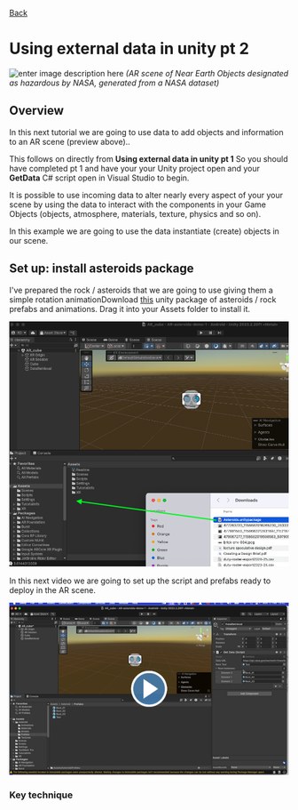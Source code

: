 [Back](https://uwetom.github.io/media-production-worksheets)

# Using external data in unity pt 2

![enter image description here](https://raw.githubusercontent.com/uwetom/media-production-worksheets/refs/heads/master/wk-unity-external-data-2/images/asteroids.gif)
*(AR scene of Near Earth Objects designated as hazardous by NASA, generated from a NASA dataset)*

## Overview
In this next tutorial we are going to use  data to add objects and information to an AR scene (preview above)..

This follows on directly from **Using external data in unity pt 1** So you should have completed pt 1 and have your your Unity project open and your **GetData** C# script open in Visual Studio to begin.

It is possible to use incoming data to alter nearly every aspect of your your scene by using the data to interact with the components in your Game Objects (objects, atmosphere, materials, texture, physics and so on). 

In this example we are going to use the data instantiate (create) objects in our scene.

## Set up: install asteroids package

I've prepared the rock / asteroids that we are going to use giving them a simple rotation animationDownload [this](https://github.com/uwetom/media-production-worksheets/raw/refs/heads/master/wk-unity-external-data-2/Asteroids.unitypackage) unity package of asteroids / rock prefabs and animations.
Drag it into your Assets folder to install it.

![enter image description here](https://raw.githubusercontent.com/uwetom/media-production-worksheets/refs/heads/master/wk-unity-external-data-2/images/install-rocks.png)
 
In this next video we are going to set up the script and prefabs ready to deploy in the AR scene.

[<img src="https://raw.githubusercontent.com/uwetom/media-production-worksheets/refs/heads/master/wk-unity-external-data-2/images/edit-prefab-video.png">](https://uwe.cloud.panopto.eu/Panopto/Pages/Viewer.aspx?id=18c829c7-389e-48d9-8617-b28701019986)


### Key technique
<!--stackedit_data:
eyJoaXN0b3J5IjpbLTEzNTk3NjM1MDEsLTEyMjA3NzQzNTcsNz
QyODY3OTUzLDk3ODk0MzMyMCw3MjUyODI0MDQsLTg5NDM0Mjc1
NCwtMzEwMzY4MjQ4LC04MjYzNTcwMTEsLTg0Mzk5NTk4Ml19
-->